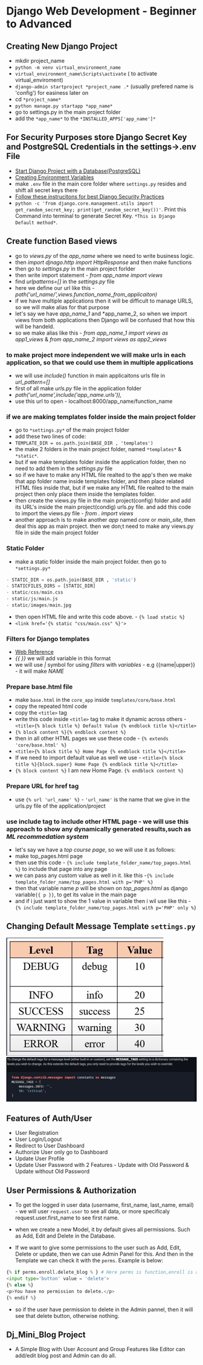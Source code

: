 # Django Web Development - Beginner to Advanced

## Creating New Django Project

- mkdir project_name
- `python -m venv virtual_environment_name`
- `virtual_environment_name\Scripts\activate` ( to activate virtual_enviroment)
- `django-admin startproject *project_name .*` (usually prefered name is 'config') for easiness later on
- cd `*project_name*`
- `python manage.py startapp *app_name*`
- go to settings.py in the main project folder
- add the `*app_name*` to the `*INSTALLED_APPS['app_name']*`

## For Security Purposes store Django Secret Key and PostgreSQL Credentials in the settings->.env File

- [Start Django Project with a Database(PostgreSQL)](https://stackpython.medium.com/how-to-start-django-project-with-a-database-postgresql-aaa1d74659d8)
- [Creating Environment Variables](https://djangocentral.com/environment-variables-in-django/)
- make `.env` file in the main core folder where `settings.py` resides and shift all secret keys there
- [Follow these instrucitons for best Django Security Practices](https://learndjango.com/tutorials/django-best-practices-security)
- `python -c 'from django.core.management.utils import get_random_secret_key; print(get_random_secret_key())'`. Print this Command into terminal to generate Secret Key. `*This is Django Default method*`.

## Create function Based views

- go to *views.py* of the *app_name* where we need to write business logic.
- then *import djnago.http import HttpResponse* and then make functions
- then go to *settings.py* in the main project forlder
- then write import statement - *from app_name import views*
- find *urlpatterns=[]* in the *settings.py* file
- here we define our url like this - *path('url_name/',views.function_name_from_applicaiton)*
- if we have multiple applications then it will be difficult to manage URLS, so we will make alias for that purpose
- let's say we have *app_name_1* and *app_name_2, so when we import views from both applications then Django will be confused that how this will be handeld.
- so we make alias like this - *from app_name_1 import views as app1_views* & *from app_name_2 import views as app2_views*

### to make project more independent we will make urls in each application, so that we could use them in multiple applications

- we will use *include()* function in main applicaitons urls file in *url_pattern=[]*
- first of all make *urls.py* file in the application folder
- *path('url_name',include('app_name.urls')),*
- use this url to open - localhost:8000/app_name/function_name

### if we are making templates folder inside the main project folder

- go to `*settings.py*` of the main project folder
- add these two lines of code:
- `TEMPLATE_DIR = os.path.join(BASE_DIR , 'templates')`
- the make 2 folders in the main project folder, named `*templates*` & `*static*`.
- but if we make templates folder inside the application folder, then no need to add them in the *settings.py* file
- so if we have to make any HTML file realted to the app's then we make that app folder name inside templates folder, and then place related HTML files inside that, but if we make any HTML file realted to the main project then only place them inside the templates folder.
- then create the views.py file in the main project(config) folder and add its URL's inside the main project(condig) urls.py file. and add this code to import the views.py file - *from . import views*
- another approach is to make another *app* named *core* or *main_site*, then deal this app as main project. then we don;t need to make any views.py file in side the main project folder

### Static Folder

- make a static folder inside the main project folder. then go to `*settings.py*`

```python
- STATIC_DIR = os.path.join(BASE_DIR , 'static')
- STATICFILES_DIRS = [STATIC_DIR]
- static/css/main.css
- static/js/main.js
- static/images/main.jpg
```

- then open HTML file and write this code above. - `{% load static %}`
- `<link href='{% static "css/main.css" %}'>`

### Filters for Django templates

- [Web Reference](https://docs.djangoproject.com/en/4.1/ref/templates/builtins/#built-in-filter-reference)
- *{{ }}* we will add variable in this format
- we will use *|* symbol for using *filters* with *variables* - e.g {{name|upper}} - it will make *NAME*

### Prepare base.html file

- make `base.html` in the `core_app` inside `templates/core/base.html`
- copy the repeated html code
- copy the `<title>` tag
- write this code inside `<title>` tag to make it dynamic across others - `<title>{% block title %} Default Value {% endblock title %}</title>`
- `{% block content %}{% endblock content %}`
- then in all other HTML pages we use these code - `{% extends 'core/base.html' %}`
- `<title>{% block title %} Home Page {% endblock title %}</title>`
- If we need to import default value as well we use - `<title>{% block title %}{block.super} Home Page {% endblock title %}</title>`
- `{% block content %}` I am new Home Page. `{% endblock content %}`

### Prepare URL for href tag

- use `{% url 'url_name' %}` - `'url_name'` is the name that we give in the urls.py file of the application/project

### use include tag to include other HTML page - we will use this approach to show any dynamically generated results,such as *ML recommedation system*

- let's say we have a *top course page*, so we will use it as follows:
- make top_pages.html page
- then use this code - `{% include template_folder_name/top_pages.html %}` to include that page into any page
- we can pass any custom value as well in it. like this -`{% include template_folder_name/top_pages.html with p='PHP' %}`
- then that variable name *p* will be shown on *top_pages.html* as django variable`{{ p }}`, to get its value in the main page
- and if i just want to show the 1 value in variable then i wil use like this - `{% include template_folder_name/top_pages.html with p='PHP' only %}`

## Changing Default Message Template `settings.py`

![Default Message Levels](static/notes_images/dj_messages_level.png)
![Default Message Options](static/notes_images/change_default_message_options.png)

## Features of Auth/User

- User Registration
- User Login/Logout
- Redirect to User Dashboard
- Authorize User only go to Dashboard
- Update User Profile
- Update User Password with 2 Features - Update with Old Password & Update without Old Password

## User Permissions & Authorization

- To get the logged in user data (username, first_name, last_name, email) - we will user `request.user` to see all data, or more specificaly request.user.first_name to see first name.

- when we create a new Model, it by default gives all permissions. Such as Add, Edit and Delete in the Database.

- If we want to give some permissions to the user such as Add, Edit, Delete or update, then we can use Admin Panel for this. And then in the Template we can check it with the `perms`. Example is below:

```python
{% if perms.enroll.delete_blog % } # Here perms is function,enroll is app name, delete is permission name, and blog is Model name
<input type='button' value = 'delete'>
{% else %}
<p>You have no permission to delete.</p>
{% endif %}
```

- so if the user have permission to delete in the Admin pannel, then it will see that delete button, otherwise nothing.

## Dj_Mini_Blog Project

- A Simple Blog with User Account and Group Features like Editor can add/edit blog post and Admin can do all.
